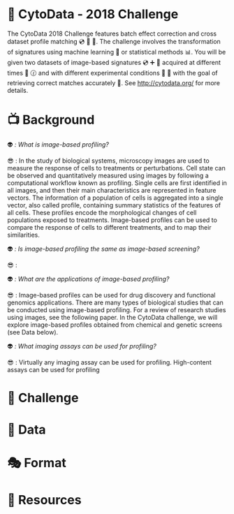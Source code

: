 # :microscope: CytoData - 2018 Challenge 

The CytoData 2018 Challenge features batch effect correction and cross dataset profile matching :cd: :twisted_rightwards_arrows: :dvd:. 
The challenge involves the transformation of signatures using machine learning :space_invader: or statistical methods :bar_chart:. 
You will be given two datasets of image-based signatures :cd: :heavy_plus_sign: :dvd: acquired at different times :date: :clock130: and with different experimental conditions :pill: :syringe: with the goal of retrieving correct matches accurately :dart:. 
See http://cytodata.org/ for more details.

# :tv: Background

:alien: *: What is image-based profiling?*

:sunglasses: : In the study of biological systems, microscopy images are used to measure the response of cells to treatments or perturbations. 
Cell state can be observed and quantitatively measured using images by following a computational workflow known as profiling. 
Single cells are first identified in all images, and then their main characteristics are represented in feature vectors.
The information of a population of cells is aggregated into a single vector, also called profile, containing summary statistics of the features of all cells.
These profiles encode the morphological changes of cell populations exposed to treatments.
Image-based profiles can be used to compare the response of cells to different treatments, and to map their similarities.

:alien: *: Is image-based profiling the same as image-based screening?*

:sunglasses: :


:alien: *: What are the applications of image-based profiling?*

:sunglasses: : Image-based profiles can be used for drug discovery and functional genomics applications. 
There are many types of biological studies that can be conducted using image-based profiling.
For a review of research studies using images, see the following paper.
In the CytoData challenge, we will explore image-based profiles obtained from chemical and genetic screens (see Data below).

:alien: *: What imaging assays can be used for profiling?*

:sunglasses: : Virtually any imaging assay can be used for profiling. High-content assays can be used for profiling


# :checkered_flag: Challenge 

# :dvd: Data

# :performing_arts: Format

# :wrench: Resources

# 
